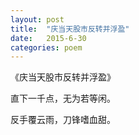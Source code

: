 ```yaml
---
layout: post
title:  "庆当天股市反转并浮盈"
date:   2015-6-30
categories: poem
---
```

《庆当天股市反转并浮盈》

直下一千点，无为若等闲。

反手覆云雨，刀锋嗜血甜。